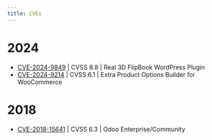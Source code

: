 ```yaml
---
title: CVEs
---
```

# 2024
- [CVE-2024-9849](https://nvd.nist.gov/vuln/detail/CVE-2024-9849) | CVSS 8.8 | Real 3D FlipBook WordPress Plugin
- [CVE-2024-9214](https://nvd.nist.gov/vuln/detail/CVE-2024-9214) | CVSS 6.1 | Extra Product Options Builder for WooCommerce
# 2018
- [CVE-2018-15641](https://nvd.nist.gov/vuln/detail/CVE-2018-15641) | CVSS 6.3 | Odoo Enterprise/Community